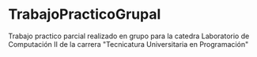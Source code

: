 # TrabajoPracticoGrupal
Trabajo practico parcial realizado en grupo para la catedra Laboratorio de Computación II de la carrera "Tecnicatura Universitaria en Programación"
